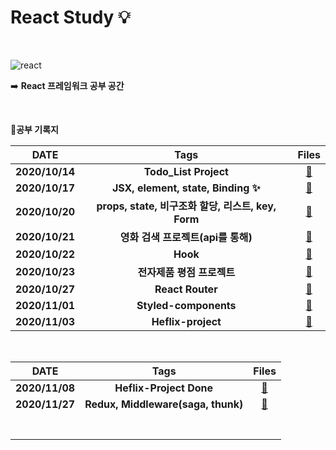 # React Study :bulb:

</br>



![react](https://user-images.githubusercontent.com/48006103/95996882-21220080-0e6e-11eb-9820-20f125fd510b.png)









:arrow_right: **React 프레임워크 공부 공간**



</br>



📖**공부 기록지**

|      DATE      |                        Tags                        |                            Files                             |
| :------------: | :------------------------------------------------: | :----------------------------------------------------------: |
| **2020/10/14** |               **Todo_List Project**                | [:open_file_folder:](https://github.com/holim0/Front_End_Study/blob/master/README_Directory/React/20201014.md) |
| **2020/10/17** |         **JSX, element, state, Binding ✨**         | [:open_file_folder:](https://github.com/holim0/Front_End_Study/blob/master/README_Directory/React/20201016.md) |
| **2020/10/20** | **props, state, 비구조화 할당, 리스트, key, Form** | [:open_file_folder:](https://github.com/holim0/Front_End_Study/blob/master/README_Directory/React/20201020.md) |
| **2020/10/21** |         **영화 검색 프로젝트(api를 통해)**         | [:open_file_folder:](https://github.com/holim0/Front_End_Study/blob/master/README_Directory/React/20201021.md) |
| **2020/10/22** |                      **Hook**                      | [:open_file_folder:](https://github.com/holim0/Front_End_Study/blob/master/README_Directory/React/20201022.md) |
| **2020/10/23** |             **전자제품 평점 프로젝트**             | [:open_file_folder:](https://github.com/holim0/Front_End_Study/blob/master/README_Directory/React/20201023.md) |
| **2020/10/27** |                  **React Router**                  | [:open_file_folder:](https://github.com/holim0/Front_End_Study/blob/master/README_Directory/React/20201027.md) |
| **2020/11/01** |               **Styled-components**                | [:open_file_folder:](https://github.com/holim0/Front_End_Study/blob/master/README_Directory/React/20201101.md) |
| **2020/11/03** |                 **Heflix-project**                 | [:open_file_folder:](https://github.com/holim0/Front_End_Study/blob/master/README_Directory/React/20201103.md) |



</br>



|      DATE      |                Tags                |                            Files                             |
| :------------: | :--------------------------------: | :----------------------------------------------------------: |
| **2020/11/08** |      **Heflix-Project Done**       | [:open_file_folder:](https://github.com/holim0/Front_End_Study/blob/master/README_Directory/React/20201108.md) |
| **2020/11/27** | **Redux, Middleware(saga, thunk)** | [:open_file_folder:](https://github.com/holim0/Front_End_Study/blob/master/README_Directory/React/20201127.md) |
|                |                                    |                                                              |
|                |                                    |                                                              |
|                |                                    |                                                              |
|                |                                    |                                                              |
|                |                                    |                                                              |
|                |                                    |                                                              |
|                |                                    |                                                              |







</br></br>

















